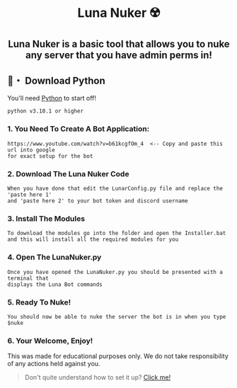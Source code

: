 <h1 align="center">
  Luna Nuker ☢️
</h1>

<h2 align="center">
  Luna Nuker is a basic tool that allows you to nuke any server that you have admin perms in!
</h2>




## 🐍・ Download Python

You'll need [Python](https://www.python.org/downloads/) to start off!
```sh-session
python v3.10.1 or higher
```

### 1. You Need To Create A Bot Application:
```
https://www.youtube.com/watch?v=b61kcgfOm_4  <-- Copy and paste this url into google 
for exact setup for the bot
```

### 2. Download The Luna Nuker Code 
```
When you have done that edit the LunarConfig.py file and replace the 'paste here 1'
and 'paste here 2' to your bot token and discord username
```
### 3. Install The Modules
```
To download the modules go into the folder and open the Installer.bat
and this will install all the required modules for you
```
### 4. Open The LunaNuker.py
```
Once you have opened the LunaNuker.py you should be presented with a terminal that 
displays the Luna Bot commands
```
### 5. Ready To Nuke!
```
You should now be able to nuke the server the bot is in when you type $nuke
```
### 6. Your Welcome, Enjoy!
This was made for educational purposes only. We do not take responsibility of any actions
held against you.


> Don't quite understand how to set it up? [Click me!](https://discord.gg/PskF2YeXnd)
